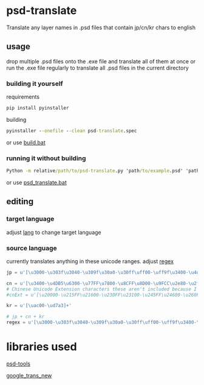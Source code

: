 # psd-translate

Translate any layer names in .psd files that contain jp/cn/kr chars to english

## usage

drop multiple .psd files onto the .exe file and translate all of them at once or run the .exe file regularly to
translate all .psd files in the current directory

### building it yourself

requirements

```cmd
pip install pyinstaller
```

building

```cmd
pyinstaller --onefile --clean psd-translate.spec
```

or use [build.bat](../master/build.bat)

### running it without building

```cmd
Python -m relative/path/to/psd-translate.py 'path/to/example.psd' 'path/to/second/example.psd'
```

or use [psd_translate.bat](../master/psd_translate.bat)

## editing

### target language

adjust [lang](../master/psd_translate.py#L11) to change target language

### source language

currently translates anything in these unicode ranges. adjust [regex](../master/psd_translate.py#L22)

```py
jp = u'[\u3000-\u303f\u3040-\u309f\u30a0-\u30ff\uff00-\uff9f\u3400-\u4dbf]+'

cn = u'[\u3400-\u4DB5\u6300-\u77FF\u7800-\u8CFF\u8D00-\u9FCC\u2e80-\u2fd5\u3190-\u319f\u3400-\u4DBF\u4E00-\u9FCC\uF900-\uFAAD]+' 
# Chinese Unicode Extension characters these aren't included because I don't know how to use them, they are just here for safekeeping
#cnExt = u'[\u20000-\u215FF\u21600-\u230FF\u23100-\u245FF\u24600-\u260FF\u26100-\u275FF\u27600-\u290FF\u29100-\u2A6DF\u2A700-\u2B734\u2B740-\u2B81D]+'

kr = u'[\uac00-\ud7a3]+'

# jp + cn + kr
regex = u'[\u3000-\u303f\u3040-\u309f\u30a0-\u30ff\uff00-\uff9f\u3400-\u4dbf\u3400-\u4DB5\u6300-\u77FF\u7800-\u8CFF\u8D00-\u9FCC\u2e80-\u2fd5\u3190-\u319f\u3400-\u4DBF\u4E00-\u9FCC\uF900-\uFAAD\uac00-\ud7a3]+'
```

# libraries used

[psd-tools](https://github.com/psd-tools/psd-tools)

[google_trans_new](https://github.com/lushan88a/google_trans_new)
